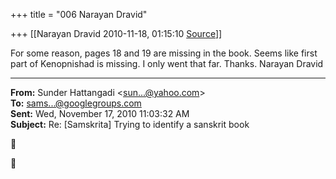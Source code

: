 +++
title = "006 Narayan Dravid"

+++
[[Narayan Dravid	2010-11-18, 01:15:10 [Source](https://groups.google.com/g/samskrita/c/Y1FtnuaNU1k)]]



For some reason, pages 18 and 19 are missing in the book. Seems like first part of Kenopnishad is missing. I only went that far. Thanks.
Narayan Dravid  

  

------------------------------------------------------------------------

**From:** Sunder Hattangadi \<[sun...@yahoo.com]()\>  
**To:** [sams...@googlegroups.com]()  
**Sent:** Wed, November 17, 2010 11:03:32 AM  
**Subject:** Re: \[Samskrita\] Trying to identify a sanskrit book  





